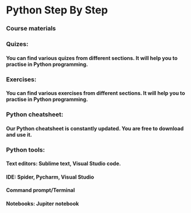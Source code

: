 # Python Step By Step
### Course materials

### Quizes:
#### You can find various quizes from different sections. It will help you to practise in Python programming.

### Exercises:
#### You can find various exercises from different sections. It will help you to practise in Python programming.

### Python cheatsheet:
#### Our Python cheatsheet is constantly updated. You are free to download and use it.

### Python tools:
#### Text editors: Sublime text, Visual Studio code.
#### IDE: Spider, Pycharm, Visual Studio
#### Command prompt/Terminal
#### Notebooks: Jupiter notebook
